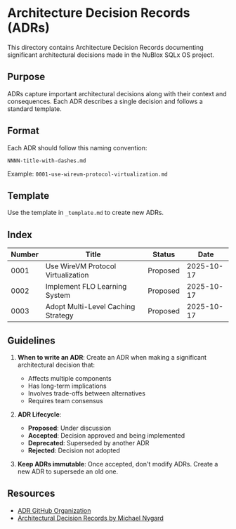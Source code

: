 # Architecture Decision Records (ADRs)

This directory contains Architecture Decision Records documenting significant architectural decisions made in the NuBlox SQLx OS project.

## Purpose

ADRs capture important architectural decisions along with their context and consequences. Each ADR describes a single decision and follows a standard template.

## Format

Each ADR should follow this naming convention:
```
NNNN-title-with-dashes.md
```

Example: `0001-use-wirevm-protocol-virtualization.md`

## Template

Use the template in `_template.md` to create new ADRs.

## Index

| Number | Title | Status | Date |
|--------|-------|--------|------|
| 0001 | Use WireVM Protocol Virtualization | Proposed | 2025-10-17 |
| 0002 | Implement FLO Learning System | Proposed | 2025-10-17 |
| 0003 | Adopt Multi-Level Caching Strategy | Proposed | 2025-10-17 |

## Guidelines

1. **When to write an ADR**: Create an ADR when making a significant architectural decision that:
   - Affects multiple components
   - Has long-term implications
   - Involves trade-offs between alternatives
   - Requires team consensus

2. **ADR Lifecycle**:
   - **Proposed**: Under discussion
   - **Accepted**: Decision approved and being implemented
   - **Deprecated**: Superseded by another ADR
   - **Rejected**: Decision not adopted

3. **Keep ADRs immutable**: Once accepted, don't modify ADRs. Create a new ADR to supersede an old one.

## Resources

- [ADR GitHub Organization](https://adr.github.io/)
- [Architectural Decision Records by Michael Nygard](https://cognitect.com/blog/2011/11/15/documenting-architecture-decisions)
